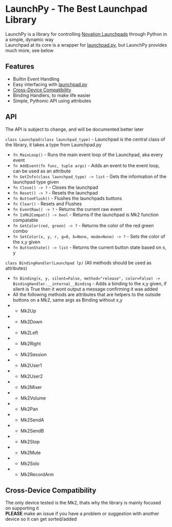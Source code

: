 # LaunchPy - The Best Launchpad Library

LaunchPy is a library for controlling [Novation Launchpads](https://novationmusic.com/en/launch) through Python in a simple, dynamic way  
Launchpad at its core is a wrapper for [launchpad.py](https://github.com/FMMT666/launchpad.py), but LaunchPy provides much more, see below

## Features

- Builtin Event Handling
- Easy interfacing with [launchpad.py](https://github.com/FMMT666/launchpad.py)
- [Cross-Device Compatibility](#cross-device-compatibility)
- Binding Handlers, to make life easier
- Simple, Pythonic API using attributes

## API

The API is subject to change, and will be documented better later

`class Launchpad(class launchpad_type)` - Launchpad is the central class of the library, it takes a type from Launchpad.py
- `fn MainLoop()` - Runs the main event loop of the Launchpad, aka every event
- `fn AddEvent(fn func, tuple args)` - Adds an event to the event loop, can be used as an attribute
- `fn GetInfo(class launchpad_type) -> list` - Gets the information of the launchpad type given
- `fn Close() -> ?` - Closes the launchpad
- `fn Reset() -> ?` - Resets the launchpad
- `fn ButtonFlush()` - Flushes the launchpads buttons
- `fn Clear()` - Resets and Flushes
- `fn EventRaw() -> ?` - Returns the current raw event
- `fn IsMk2Compat() -> bool` - Returns if the launchpad is Mk2 function compatable
- `fn GetColor(red, green) -> ?` - Returns the color of the red green combo
- `fn SetColor(x, y, r, g=0, b=None, mode=None) -> ?` - Sets the color of the x,y given 
- `fn ButtonState() -> list` - Returns the current button state based on x, y  

`class BindingHandler(Launchpad lp)` (All methods should be used as attributes)
- `fn Binding(x, y, silent=False, method="release", color=False) -> BindingHandler.__internal__Binding` - Adds a binding to the x,y given, if silent is True then it wont output a message confirming it was added
- All the following methods are attributes that are helpers to the outside buttons on a Mk2, same args as Binding without x,y 
- - Mk2Up
- - Mk2Down
- - Mk2Left
- - Mk2Right
- - Mk2Session
- - Mk2User1
- - Mk2User2
- - Mk2Mixer
- - Mk2Volume
- - Mk2Pan
- - Mk2SendA
- - Mk2SendB
- - Mk2Stop
- - Mk2Mute
- - Mk2Solo
- - Mk2RecordArm


## Cross-Device Compatibility
The only device tested is the Mk2, thats why the library is mainly focused on supporting it  
**PLEASE** make an issue if you have a problem or suggestion with another device so it can get sorted/added  

